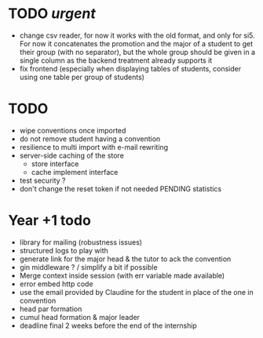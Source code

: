 # TODO _urgent_
- change csv reader, for now it works with the old format, and only for si5. For now it concatenates the promotion and the major of a student to get their group (with no separator), but the whole group should be given in a single column as the backend treatment already supports it
- fix frontend (especially when displaying tables of students, consider using one table per group of students)

# TODO
- wipe conventions once imported
- do not remove student having a convention
- resilience to multi import with e-mail rewriting
- server-side caching of the store
	- store interface
	- cache implement interface
- test security ?
- don't change the reset token if not needed
PENDING statistics



# Year +1 todo
- library for mailing (robustness issues)
- structured logs to play with
- generate link for the major head & the tutor to ack the convention
- gin middleware ?	/ simplify a bit if possible
- Merge context inside session (with err variable made available)
- error embed http code
- use the email provided by Claudine for the student in place of the one in convention
- head par formation
- cumul head formation & major leader
- deadline final 2 weeks before the end of the internship


